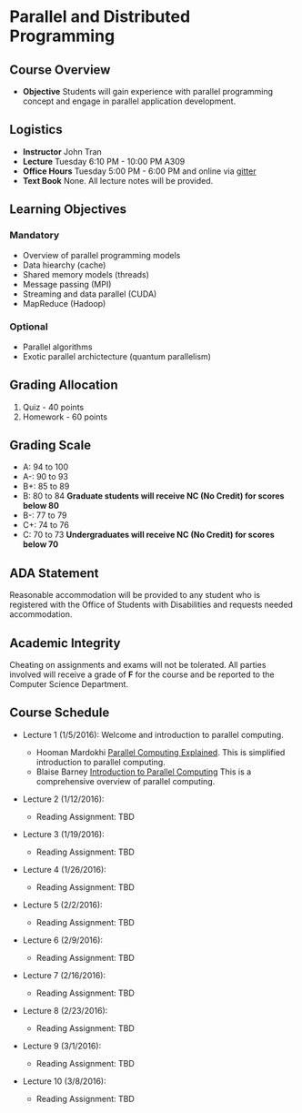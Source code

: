 # Parallel and Distributed Programming

## Course Overview

- **Objective** Students will gain experience with parallel programming concept and engage in parallel application development.

## Logistics

- **Instructor** John Tran
- **Lecture** Tuesday 6:10 PM - 10:00 PM A309
- **Office Hours** Tuesday 5:00 PM - 6:00 PM and online via [gitter](https://gitter.im/csula/cs370-winter-2016)
- **Text Book** None.  All lecture notes will be provided.

## Learning Objectives

### Mandatory
* Overview of parallel programming models
* Data hiearchy (cache)
* Shared memory models (threads)
* Message passing (MPI)
* Streaming and data parallel (CUDA)
* MapReduce (Hadoop)

### Optional
* Parallel algorithms 
* Exotic parallel archictecture (quantum parallelism)

## Grading Allocation

1. Quiz - 40 points
2. Homework - 60 points

## Grading Scale

* A: 94 to 100
* A-: 90 to 93
* B+: 85 to 89
* B: 80 to 84 **Graduate students will receive NC (No Credit) for scores below 80**
* B-: 77 to 79
* C+: 74 to 76
* C: 70 to 73 **Undergraduates will receive NC (No Credit) for scores below 70**

## ADA Statement

Reasonable accommodation will be provided to any student who is registered with the Office of Students with Disabilities and requests needed accommodation.

## Academic Integrity

Cheating on assignments and exams will not be tolerated. All parties involved will receive a grade of **F** for the course and be reported to the Computer Science Department.

## Course Schedule

* Lecture 1 (1/5/2016): Welcome and introduction to parallel computing.
  * Hooman Mardokhi [Parallel Computing Explained](https://www.youtube.com/watch?v=q7sgzDH1cR8). This is simplified introduction to parallel computing.
  * Blaise Barney [Introduction to Parallel Computing](https://computing.llnl.gov/tutorials/parallel_comp/)  This is a comprehensive overview of parallel computing.

* Lecture 2 (1/12/2016): 
  * Reading Assignment: TBD

* Lecture 3 (1/19/2016): 
  * Reading Assignment: TBD

* Lecture 4 (1/26/2016): 
  * Reading Assignment: TBD

* Lecture 5 (2/2/2016): 
  * Reading Assignment: TBD

* Lecture 6 (2/9/2016): 
  * Reading Assignment: TBD

* Lecture 7 (2/16/2016): 
  * Reading Assignment: TBD

* Lecture 8 (2/23/2016): 
  * Reading Assignment: TBD

* Lecture 9 (3/1/2016): 
  * Reading Assignment: TBD

* Lecture 10 (3/8/2016): 
  * Reading Assignment: TBD
